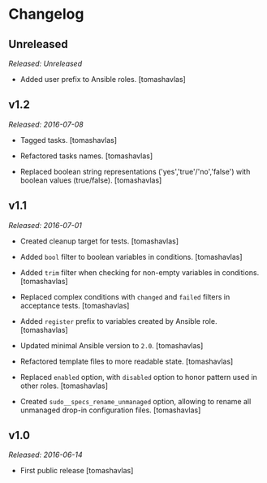 Changelog
=========

Unreleased
----------

*Released: Unreleased*

- Added user prefix to Ansible roles.
  [tomashavlas]

v1.2
----

*Released: 2016-07-08*

- Tagged tasks.
  [tomashavlas]

- Refactored tasks names.
  [tomashavlas]

- Replaced boolean string representations ('yes','true'/'no','false') with boolean values (true/false).
  [tomashavlas]

v1.1
----

*Released: 2016-07-01*

- Created cleanup target for tests.
  [tomashavlas]

- Added `bool` filter to boolean variables in conditions.
  [tomashavlas]

- Added `trim` filter when checking for non-empty variables in conditions.
  [tomashavlas]

- Replaced complex conditions with `changed` and `failed` filters in acceptance tests.
  [tomashavlas]

- Added `register` prefix to variables created by Ansible role.
  [tomashavlas]

- Updated minimal Ansible version to `2.0`.
  [tomashavlas]

- Refactored template files to more readable state.
  [tomashavlas]

- Replaced `enabled` option, with `disabled` option to honor pattern used in other roles.
  [tomashavlas]

- Created `sudo__specs_rename_unmanaged` option, allowing to rename all unmanaged drop-in configuration files.
  [tomashavlas]

v1.0
----

*Released: 2016-06-14*

- First public release
  [tomashavlas]
